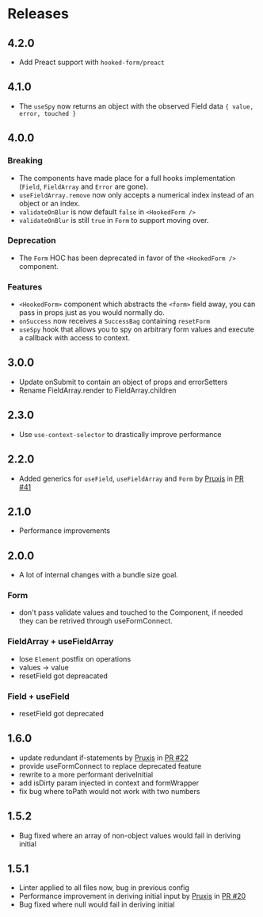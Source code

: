 # Releases

## 4.2.0

- Add Preact support with `hooked-form/preact`

## 4.1.0

- The `useSpy` now returns an object with the observed Field data `{ value, error, touched }`

## 4.0.0

### Breaking

- The components have made place for a full hooks implementation (`Field`, `FieldArray` and `Error` are gone).
- `useFieldArray.remove` now only accepts a numerical index instead of an object or an index.
- `validateOnBlur` is now default `false` in `<HookedForm />`
- `validateOnBlur` is still `true` in `Form` to support moving over.

### Deprecation

- The `Form` HOC has been deprecated in favor of the `<HookedForm />` component.

### Features

- `<HookedForm>` component which abstracts the `<form>` field away, you can pass in props just as you would normally do.
- `onSuccess` now receives a `SuccessBag` containing `resetForm`
- `useSpy` hook that allows you to spy on arbitrary form values and execute a callback with access to context.

## 3.0.0

- Update onSubmit to contain an object of props and errorSetters
- Rename FieldArray.render to FieldArray.children

## 2.3.0

- Use `use-context-selector` to drastically improve performance

## 2.2.0

- Added generics for `useField`, `useFieldArray` and `Form` by [Pruxis](https://github.com/Pruxis) in [PR #41](https://github.com/JoviDeCroock/hooked-form/pull/41)

## 2.1.0

- Performance improvements

## 2.0.0

- A lot of internal changes with a bundle size goal.

### Form

- don't pass validate values and touched to the Component, if needed they can be retrived through useFormConnect.

### FieldArray + useFieldArray

- lose `Element` postfix on operations
- values -> value
- resetField got depreacated

### Field + useField

- resetField got deprecated

## 1.6.0

- update redundant if-statements by [Pruxis](https://github.com/Pruxis) in [PR #22](https://github.com/JoviDeCroock/hooked-form/pull/22)
- provide useFormConnect to replace deprecated feature
- rewrite to a more performant deriveInitial
- add isDirty param injected in context and formWrapper
- fix bug where toPath would not work with two numbers

## 1.5.2

- Bug fixed where an array of non-object values would fail in deriving initial

## 1.5.1

- Linter applied to all files now, bug in previous config
- Performance improvement in deriving initial input by [Pruxis](https://github.com/Pruxis) in [PR #20](https://github.com/JoviDeCroock/hooked-form/pull/20)
- Bug fixed where null would fail in deriving initial
